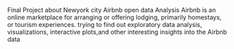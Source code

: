Final Project about Newyork city Airbnb open data Analysis
Airbnb is an online marketplace for arranging or offering lodging, primarily homestays, or tourism experiences.
trying to find out exploratory data analysis, visualizations, interactive plots,and other interesting insights into the Airbnb data
